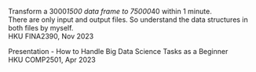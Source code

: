 Transform a 3000*1500 data frame to 75000*40 within 1 minute.\
There are only input and output files. So understand the data structures in both files by myself.\
HKU FINA2390, Nov 2023

Presentation - How to Handle Big Data Science Tasks as a Beginner\
HKU COMP2501, Apr 2023
